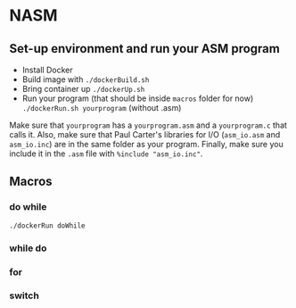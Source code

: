 # NASM 

## Set-up environment and run your ASM program

* Install Docker
* Build image with `./dockerBuild.sh`
* Bring container up `./dockerUp.sh`
* Run your program (that should be inside `macros` folder for now) `./dockerRun.sh yourprogram` (without .asm)

Make sure that `yourprogram` has a `yourprogram.asm` and a `yourprogram.c` that calls it. Also, make sure that Paul Carter's libraries for I/O (`asm_io.asm` and `asm_io.inc`) are in the same folder as your program. Finally, make sure you include it in the `.asm` file with `%include "asm_io.inc"`.

## Macros
### do while

```./dockerRun doWhile```

### while do

### for

### switch



